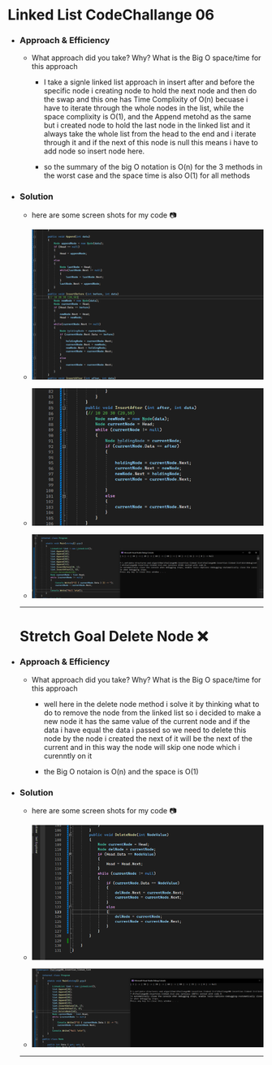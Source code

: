 # Linked List CodeChallange 06

- ### Approach & Efficiency

    - What approach did you take? Why? What is the Big O space/time for this approach

        - I take a signle linked list approach in insert after and before the specific node i creating node to hold the next node and then do the swap and this one 
        has Time Complixity of O(n) becuase i have to iterate through the whole nodes in the list, while the space complixity is O(1), and the Append metohd as the same but i created node to hold the last
        node in the linked list and it always take the whole list from the head to the end and i iterate through it and if the next of this node is null this means i have to add node so insert node here.

        - so the summary of the big O notation is O(n) for the 3 methods in the worst case and the space time is also O(1) for all methods

- ### Solution

    - here are some screen shots for my code :camera:

    - ![Code1](./code1.png)
    - ![code2](./code2.png) 
    - ![Visual Output](./output.png)

    --- 

    # Stretch Goal Delete Node :x:

- ### Approach & Efficiency 

    - What approach did you take? Why? What is the Big O space/time for this approach

        - well here in the delete node method i solve it by thinking what to do to remove the node from the linked list 
        so i decided to make a new node it has the same value of the current node and if the data i have equal the data i passed
        so we need to delete this node by the node i created the next of it will be the next of the current and in this way
        the node will skip one node which i curenntly on it 

        - the Big O notaion is O(n) and the space is O(1)

- ### Solution

    - here are some screen shots for my code :camera:

    - ![Code1](./codeDel.png)
    - ![Visual Output](./output2.PNG)

    --- 